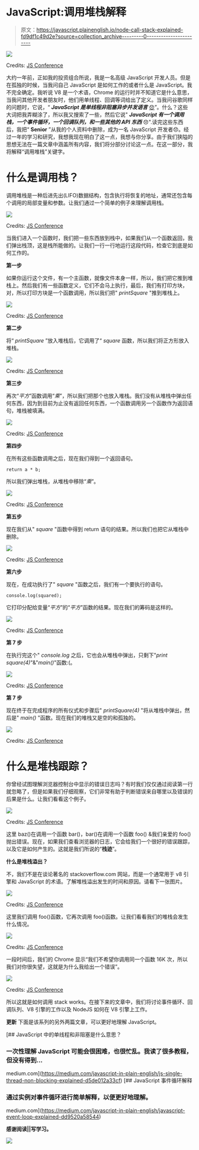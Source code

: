 # JavaScript:调用堆栈解释

> 原文：<https://javascript.plainenglish.io/node-call-stack-explained-fd9df1c49d2e?source=collection_archive---------0----------------------->

![](img/adf33c46b41d3de46e0b202f9449adf4.png)

Credits: [JS Conference](https://2014.jsconf.eu/)

大约一年前，正如我的投资组合所说，我是一名高级 JavaScript 开发人员。但是在孤独的时候，当我问自己 JavaScript 是如何工作的或者什么是 JavaScript。我不完全确定。我听说 V8 是一个术语，Chrome 的运行时并不知道它是什么意思，当我问其他开发者朋友时，他们用单线程、回调等词给出了定义。当我问谷歌同样的问题时，它说，“ ***JavaScript 是单线程非阻塞异步并发语言*** [😞](https://emojipedia.org/disappointed-face/)”。什么？这些大词把我弄糊涂了，所以我又搜索了一些，然后它说" ***JavaScript 有一个调用栈，一个事件循环，一个回调队列，和一些其他的 API 东西*** 😞".读完这些东西后，我把“ **Senior** ”从我的个人资料中删除，成为一名 JavaScript 开发者😞。经过一年的学习和研究，我想我现在明白了这一点，我想与你分享。由于我们狭隘的思想无法在一篇文章中涵盖所有内容，我们将分部分讨论这一点。在这一部分，我将解释“调用堆栈”关键字。

# 什么是调用栈？

调用堆栈是一种后进先出(LIFO)数据结构，包含执行将恢复的地址，通常还包含每个调用的局部变量和参数。让我们通过一个简单的例子来理解调用栈。

![](img/3a74a1477d2a1fedb0cb8af6be6e25e8.png)

Credits: [JS Conference](https://2014.jsconf.eu/)

当我们进入一个函数时，我们把一些东西放到栈中，如果我们从一个函数返回，我们弹出栈顶，这是栈所能做的。让我们一行一行地运行这段代码，检查它到底是如何工作的。

**第一步**

如果你运行这个文件，有一个主函数，就像文件本身一样，所以，我们把它推到堆栈上。然后我们有一些函数定义，它们不会马上执行，最后，我们有打印方块，对，所以打印方块是一个函数调用，所以我们把" *printSquare* "推到堆栈上。

![](img/99cc4aca01ad364208ab87f5a59d89d9.png)

Credits: [JS Conference](https://2014.jsconf.eu/)

**第二步**

将“ *printSquare* ”放入堆栈后，它调用了“ *square* 函数，所以我们将正方形放入堆栈。

![](img/703ab348396ef817b554e2203af32071.png)

Credits: [JS Conference](https://2014.jsconf.eu/)

**第三步**

再次“*平方*”函数调用“*乘*”，所以我们把那个也放入堆栈。我们没有从堆栈中弹出任何东西，因为到目前为止没有返回任何东西，一个函数调用另一个函数作为返回语句，堆栈被填满。

![](img/15d76e5edb7645f46b5e93d76788ca26.png)

Credits: [JS Conference](https://2014.jsconf.eu/)

**第四步**

在所有这些函数调用之后，现在我们得到一个返回语句。

```
return a * b;
```

所以我们弹出堆栈，从堆栈中移除“*乘*”。

![](img/703ab348396ef817b554e2203af32071.png)

Credits: [JS Conference](https://2014.jsconf.eu/)

**第五步**

现在我们从" *square* "函数中得到 return 语句的结果。所以我们也把它从堆栈中删除。

![](img/99cc4aca01ad364208ab87f5a59d89d9.png)

Credits: [JS Conference](https://2014.jsconf.eu/)

**第六步**

现在，在成功执行了" *square* "函数之后，我们有一个要执行的语句。

```
console.log(squared);
```

它打印分配给变量“*平方*”的“*平方*”函数的结果。现在我们的筹码是这样的。

![](img/a69cff27ee1816fe2372d4693452e378.png)

Credits: [JS Conference](https://2014.jsconf.eu/)

**第 7 步**

在执行完这个" *console.log* 之后，它也会从堆栈中弹出，只剩下"*print square(4)*"&"*main()*"函数:(。

![](img/99cc4aca01ad364208ab87f5a59d89d9.png)

Credits: [JS Conference](https://2014.jsconf.eu/)

**第 7 步**

现在终于在完成程序的所有仪式和步骤后" *printSquare(4)* "将从堆栈中弹出，然后是" *main()* "函数。现在我们的堆栈又是空的和孤独的。

![](img/67604a5bf0c510a4d6c15876d45cfd29.png)

Credits: [JS Conference](https://2014.jsconf.eu/)

# 什么是堆栈跟踪？

你曾经试图理解浏览器控制台中显示的错误日志吗？有时我们仅仅通过阅读第一行就忽略了，但是如果我们仔细观察，它们非常有助于判断错误来自哪里以及错误的后果是什么。让我们看看这个例子。

![](img/1d6523af38ec47024124011f3d5fa5cf.png)

Credits: [JS Conference](https://2014.jsconf.eu/)

这里 baz()在调用一个函数 bar()，bar()在调用一个函数 foo() &我们亲爱的 foo()抛出错误。现在，如果我们查看浏览器的日志，它会给我们一个很好的错误跟踪，以及它是如何产生的。这就是我们所说的“**栈迹**”。

**什么是堆栈溢出？**

不，我们不是在谈论著名的 stackoverflow.com 网站，而是一个通常用于 v8 引擎和 JavaScript 的术语。了解堆栈溢出发生的时间和原因。请看下一张图片。

![](img/6967628d62efb64896251a4e2b47b0df.png)

Credits: [JS Conference](https://2014.jsconf.eu/)

这里我们调用 foo()函数，它再次调用 foo()函数。让我们看看我们的堆栈会发生什么情况。

![](img/e50d9e7c0fa378dbfc4c0e1efaf2c436.png)

Credits: [JS Conference](https://2014.jsconf.eu/)

一段时间后，我们的 Chrome 显示“我们不希望你调用同一个函数 16K 次，所以我们对你很失望，这就是为什么我给出一个错误”。

![](img/13e8ec9de98af3359622f6816c8f8bdb.png)

Credits: [JS Conference](https://2014.jsconf.eu/)

所以这就是如何调用 stack works。在接下来的文章中，我们将讨论事件循环、回调队列、V8 引擎的工作以及 NodeJS 如何在 V8 引擎上工作。

**更新** 下面是该系列的另外两篇文章，可以更好地理解 JavaScript。

[](https://medium.com/javascript-in-plain-english/js-single-thread-non-blocking-explained-d5de012a33cf) [## JavaScript 中的单线程和非阻塞是什么意思？

### 一次性理解 JavaScript 可能会很困难，也很忙乱。我读了很多教程，但没有得到…

medium.com](https://medium.com/javascript-in-plain-english/js-single-thread-non-blocking-explained-d5de012a33cf) [](https://medium.com/javascript-in-plain-english/javascript-event-loop-explained-dd9520a58544) [## JavaScript 事件循环解释

### 通过实例对事件循环进行简单解释，以便更好地理解。

medium.com](https://medium.com/javascript-in-plain-english/javascript-event-loop-explained-dd9520a58544) 

**感谢阅读||写学习。**

![](img/8fa3b0fe054a13c3766d159ba831adc4.png)